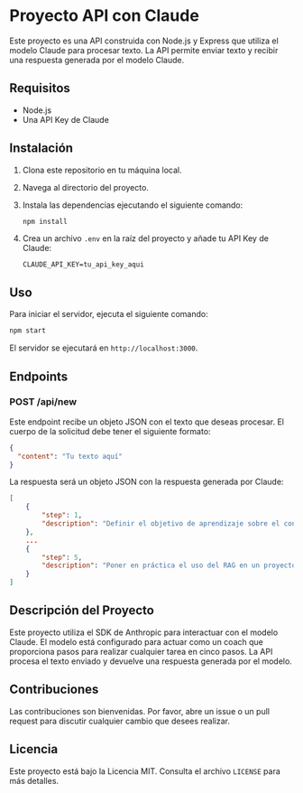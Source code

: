 # Proyecto API con Claude

Este proyecto es una API construida con Node.js y Express que utiliza el modelo Claude para procesar texto. La API permite enviar texto y recibir una respuesta generada por el modelo Claude.

## Requisitos

- Node.js
- Una API Key de Claude

## Instalación

1. Clona este repositorio en tu máquina local.
2. Navega al directorio del proyecto.
3. Instala las dependencias ejecutando el siguiente comando:

   ```bash
   npm install
   ```

4. Crea un archivo `.env` en la raíz del proyecto y añade tu API Key de Claude:

   ```
   CLAUDE_API_KEY=tu_api_key_aqui
   ```

## Uso

Para iniciar el servidor, ejecuta el siguiente comando:

```bash
npm start
```

El servidor se ejecutará en `http://localhost:3000`.

## Endpoints

### POST /api/new

Este endpoint recibe un objeto JSON con el texto que deseas procesar. El cuerpo de la solicitud debe tener el siguiente formato:

```json
{
  "content": "Tu texto aquí"
}
```

La respuesta será un objeto JSON con la respuesta generada por Claude:

```json
[
	{
		"step": 1,
		"description": "Definir el objetivo de aprendizaje sobre el concepto de RAG (Registro de Actividades de Gestión)."
	},
    ...
	{
		"step": 5,
		"description": "Poner en práctica el uso del RAG en un proyecto de Inteligencia Artificial y evaluar su efectividad en la gestión y seguimiento de las actividades."
	}
]
```

## Descripción del Proyecto

Este proyecto utiliza el SDK de Anthropic para interactuar con el modelo Claude. El modelo está configurado para actuar como un coach que proporciona pasos para realizar cualquier tarea en cinco pasos. La API procesa el texto enviado y devuelve una respuesta generada por el modelo.

## Contribuciones

Las contribuciones son bienvenidas. Por favor, abre un issue o un pull request para discutir cualquier cambio que desees realizar.

## Licencia

Este proyecto está bajo la Licencia MIT. Consulta el archivo `LICENSE` para más detalles.